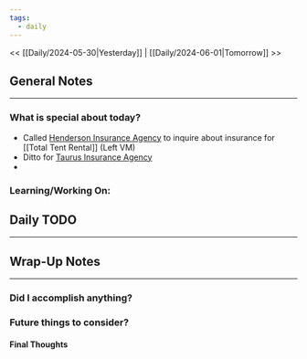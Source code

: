 ```yaml
---
tags:
  - daily
---
```

<< [[Daily/2024-05-30|Yesterday]] |  [[Daily/2024-06-01|Tomorrow]] >>

## General Notes
---
### What is special about today?
- Called [Henderson Insurance Agency](https://www.hendersoninsagency.com/contact) to inquire about insurance for [[Total Tent Rental]] (Left VM)
- Ditto for [Taurus Insurance Agency](https://www.taurusinsuranceagency.net/small-business-insurance)
- 

### Learning/Working On:



## Daily TODO
---




## Wrap-Up Notes
---
### Did I accomplish anything?
### Future things to consider?
#### Final Thoughts

